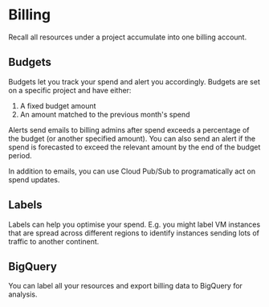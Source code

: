 # Billing
Recall all resources under a project accumulate into one billing account.

## Budgets
Budgets let you track your spend and alert you accordingly.
Budgets are set on a specific project and have either:
1. A fixed budget amount
1. An amount matched to the previous month's spend

Alerts send emails to billing admins after spend exceeds a percentage of the budget (or another specified amount).
You can also send an alert if the spend is forecasted to exceed the relevant amount by the end of the budget period.

In addition to emails, you can use Cloud Pub/Sub to programatically act on spend updates.

## Labels
Labels can help you optimise your spend.
E.g. you might label VM instances that are spread across different regions to identify instances sending lots of traffic to another continent.

## BigQuery
You can label all your resources and export billing data to BigQuery for analysis.
